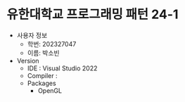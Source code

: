 # 유한대학교 프로그래밍 패턴 24-1
* 사용자 정보
    - 학번: 202327047
    - 이름: 박소빈
* Version
  * IDE : Visual Studio 2022
  * Compiler :
  * Packages
    * OpenGL

